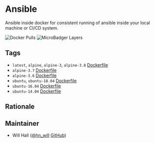 # Ansible
Ansible inside docker for consistent running of ansible inside your local machine or CI/CD system.

![Docker Pulls](https://img.shields.io/docker/pulls/willhallonline/ansible.svg) ![MicroBadger Layers](https://img.shields.io/microbadger/layers/willhallonline/ansible/alpine.svg)

## Tags

* ```latest```, ```alpine```, ```alpine-3```, ```alpine-3.8``` [Dockerfile](https://github.com/willhallonline/docker-ansible/blob/master/alpine38/Dockerfile)
* ```alpine-3.7``` [Dockerfile](https://github.com/willhallonline/docker-ansible/blob/master/alpine37/Dockerfile)
* ```alpine-3.6``` [Dockerfile](https://github.com/willhallonline/docker-ansible/blob/master/alpine36/Dockerfile)
* ```ubuntu```, ```ubuntu-18.04``` [Dockerfile](https://github.com/willhallonline/docker-ansible/blob/master/ubuntu1804/Dockerfile)
* ```ubuntu-16.04``` [Dockerfile](https://github.com/willhallonline/docker-ansible/blob/master/ubuntu1604/Dockerfile)
* ```ubuntu-14.04``` [Dockerfile](https://github.com/willhallonline/docker-ansible/blob/master/ubuntu1404/Dockerfile)

## Rationale


## Maintainer 

* Will Hall ([@hn_will](https://twitter.com/hn_will) [GitHub](https://github.com/willhallonline))

